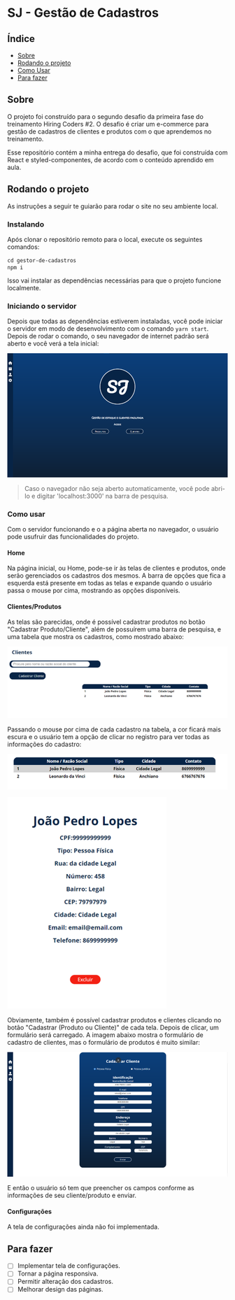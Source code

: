 # SJ - Gestão de Cadastros

## Índice

- [Sobre](#about)
- [Rodando o projeto](#getting_started)
- [Como Usar](#usage)
- [Para fazer](#todo)

## Sobre <a name="about"></a>

O projeto foi construído para o segundo desafio da primeira fase do treinamento Hiring Coders #2.
O desafio é criar um e-commerce para gestão de cadastros de clientes e produtos com o que aprendemos no treinamento.

Esse repositório contém a minha entrega do desafio, que foi construída com React e styled-componentes, de acordo com o conteúdo aprendido em aula.

## Rodando o projeto <a name="getting_started"></a>

As instruções a seguir te guiarão para rodar o site no seu ambiente local.

### Instalando
Após clonar o repositório remoto para o local, execute os seguintes comandos:
```
cd gestor-de-cadastros
npm i
```
Isso vai instalar as dependências necessárias para que o projeto funcione localmente.

### Iniciando o servidor
Depois que todas as dependências estiverem instaladas, você pode iniciar o servidor em modo de desenvolvimento com o comando ```yarn start```.
Depois de rodar o comando, o seu navegador de internet padrão será aberto e você verá a tela inicial:

![image](https://github.com/JoaoP12/gestor-de-cadastros/blob/master/examples/home_image.png)

>Caso o navegador não seja aberto automaticamente, você pode abri-lo e digitar 'localhost:3000' na barra de pesquisa.

### Como usar <a name="usage"></a>
Com o servidor funcionando e o a página aberta no navegador, o usuário pode usufruir das funcionalidades do projeto.

#### Home
Na página inicial, ou Home, pode-se ir às telas de clientes e produtos, onde serão gerenciados os cadastros dos mesmos.
A barra de opções que fica a esquerda está presente em todas as telas e expande quando o usuário passa o mouse por cima, mostrando as opções disponíveis.

#### Clientes/Produtos
As telas são parecidas, onde é possível cadastrar produtos no botão "Cadastrar Produto/Cliente", além de possuírem uma barra de pesquisa, e uma tabela que mostra os cadastros, como mostrado abaixo:

![image](https://github.com/JoaoP12/gestor-de-cadastros/blob/master/examples/customers_screen.png)

Passando o mouse por cima de cada cadastro na tabela, a cor ficará mais escura e o usuário tem a opção de clicar no registro para ver todas as informações do cadastro:

![image](https://github.com/JoaoP12/gestor-de-cadastros/blob/master/examples/lista_clientes.png)

![image](https://github.com/JoaoP12/gestor-de-cadastros/blob/master/examples/cadastro_cliente.PNG)

Obviamente, também é possível cadastrar produtos e clientes clicando no botão "Cadastrar (Produto ou Cliente)" de cada tela. Depois de clicar, um formulário será carregado. A imagem abaixo mostra o formulário de cadastro de clientes, mas o formulário de produtos é muito similar:

![image](https://github.com/JoaoP12/gestor-de-cadastros/blob/master/examples/cadastrar_cliente.PNG)

E então o usuário só tem que preencher os campos conforme as informações de seu cliente/produto e enviar.

#### Configurações
A tela de configurações ainda não foi implementada.

## Para fazer
- [ ] Implementar tela de configurações.
- [ ] Tornar a página responsiva.
- [ ] Permitir alteração dos cadastros.
- [ ] Melhorar design das páginas.
